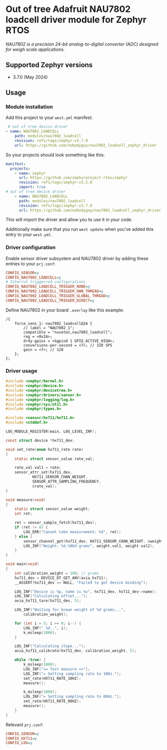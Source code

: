# Out of tree Adafruit NAU7802 loadcell driver module for Zephyr RTOS
*NAU7802 is a precision 24-bit analog-to-digital converter (ADC) designed for weigh scale applications.*

## Supported Zephyr versions
* 3.7.0 (May 2024)
## Usage
### Module installation
Add this project to your `west.yml` manifest:
```yaml
 # out of tree device driver
- name: NAU7802_LOADCELL
    path: modules/nau7802_loadcell
    revision: refs/tags/zephyr-v3.7.0
    url: https://github.com/nobodyguy/nau7802_loadcell_zephyr_driver
```

So your projects should look something like this:
```yaml
manifest:
  projects:
    - name: zephyr
      url: https://github.com/zephyrproject-rtos/zephyr
      revision: refs/tags/zephyr-v3.2.0
      import: true
# out of tree device driver
    - name: NAU7802_LOADCELL
      path: modules/nau7802_loadcell
      revision: refs/tags/zephyr-v3.7.0
      url: https://github.com/nobodyguy/nau7802_loadcell_zephyr_driver
```

This will import the driver and allow you to use it in your code.

Additionally make sure that you run `west update` when you've added this entry to your `west.yml`.

### Driver configuration
Enable sensor driver subsystem and NAU7802 driver by adding these entries to your `prj.conf`:
```ini
CONFIG_SENSOR=y
CONFIG_NAU7802_LOADCELL=y
# Interrut triggerred configurations
CONFIG_NAU7802_LOADCELL_TRIGGER_NONE=y
CONFIG_NAU7802_LOADCELL_TRIGGER_OWN_THREAD=y
CONFIG_NAU7802_LOADCELL_TRIGGER_GLOBAL_THREAD=y
CONFIG_NAU7802_LOADCELL_TRIGGER_DIRECT=y
```

Define NAU7802 in your board `.overlay` like this example:
```dts
/{	
    force_sens_1: nau7802_loadcell@2A {
        // label = "NAU7802_1";
        compatible = "nuvoton,nau7802_loadcell";
        reg = <0x2A>;
        drdy-gpios = <&gpiod 1 GPIO_ACTIVE_HIGH>;
        conversions-per-second = <7>; // 320 SPS
        gain = <7>; // 128
    };
};
```

### Driver usage
```c
#include <zephyr/kernel.h>
#include <zephyr/device.h>
#include <zephyr/devicetree.h>
#include <zephyr/drivers/sensor.h>
#include <zephyr/logging/log.h>
#include <zephyr/sys/util.h>
#include <zephyr/types.h>

#include <sensor/hx711/hx711.h>
#include <stddef.h>

LOG_MODULE_REGISTER(main, LOG_LEVEL_INF);

const struct device *hx711_dev;

void set_rate(enum hx711_rate rate)
{
	static struct sensor_value rate_val;

	rate_val.val1 = rate;
	sensor_attr_set(hx711_dev,
			HX711_SENSOR_CHAN_WEIGHT,
			SENSOR_ATTR_SAMPLING_FREQUENCY,
			&rate_val);
}

void measure(void)
{
	static struct sensor_value weight;
	int ret;

	ret = sensor_sample_fetch(hx711_dev);
	if (ret != 0) {
		LOG_ERR("Cannot take measurement: %d", ret);
	} else {
		sensor_channel_get(hx711_dev, HX711_SENSOR_CHAN_WEIGHT, &weight);
		LOG_INF("Weight: %d.%06d grams", weight.val1, weight.val2);
	}
}

void main(void)
{
	int calibration_weight = 100; // grams
	hx711_dev = DEVICE_DT_GET_ANY(avia_hx711);
	__ASSERT(hx711_dev == NULL, "Failed to get device binding");

	LOG_INF("Device is %p, name is %s", hx711_dev, hx711_dev->name);
	LOG_INF("Calculating offset...");
	avia_hx711_tare(hx711_dev, 5);

	LOG_INF("Waiting for known weight of %d grams...",
		calibration_weight);

	for (int i = 5; i >= 0; i--) {
		LOG_INF(" %d..", i);
		k_msleep(1000);
	}

	LOG_INF("Calculating slope...");
	avia_hx711_calibrate(hx711_dev, calibration_weight, 5);

	while (true) {
		k_msleep(1000);
		LOG_INF("== Test measure ==");
		LOG_INF("= Setting sampling rate to 10Hz.");
		set_rate(HX711_RATE_10HZ);
		measure();

		k_msleep(1000);
		LOG_INF("= Setting sampling rate to 80Hz.");
		set_rate(HX711_RATE_80HZ);
		measure();
	}
}
```
Relevant `prj.conf`:
```ini
CONFIG_SENSOR=y
CONFIG_HX711=y
CONFIG_LOG=y
```